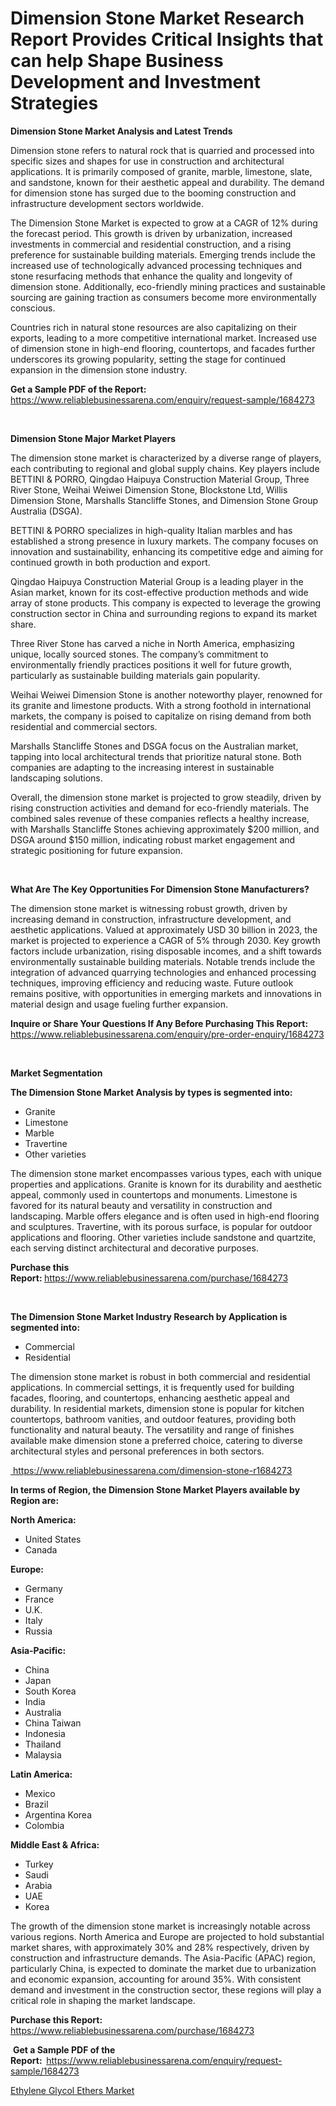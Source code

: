 <p><h1>Dimension Stone Market Research Report Provides Critical Insights that can help Shape Business Development and Investment Strategies</h1></p><p><strong>Dimension Stone Market Analysis and Latest Trends</strong></p>
<p><p>Dimension stone refers to natural rock that is quarried and processed into specific sizes and shapes for use in construction and architectural applications. It is primarily composed of granite, marble, limestone, slate, and sandstone, known for their aesthetic appeal and durability. The demand for dimension stone has surged due to the booming construction and infrastructure development sectors worldwide.</p><p>The Dimension Stone Market is expected to grow at a CAGR of 12% during the forecast period. This growth is driven by urbanization, increased investments in commercial and residential construction, and a rising preference for sustainable building materials. Emerging trends include the increased use of technologically advanced processing techniques and stone resurfacing methods that enhance the quality and longevity of dimension stone. Additionally, eco-friendly mining practices and sustainable sourcing are gaining traction as consumers become more environmentally conscious.</p><p>Countries rich in natural stone resources are also capitalizing on their exports, leading to a more competitive international market. Increased use of dimension stone in high-end flooring, countertops, and facades further underscores its growing popularity, setting the stage for continued expansion in the dimension stone industry.</p></p>
<p><strong>Get a Sample PDF of the Report:&nbsp;</strong> <a href="https://www.reliablebusinessarena.com/enquiry/request-sample/1684273?utm_campaign=2185&utm_medium=2&utm_source=Github&utm_content=ia&utm_term=01042025&utm_id=dimension-stone">https://www.reliablebusinessarena.com/enquiry/request-sample/1684273</a></p>
<p>&nbsp;</p>
<p><strong>Dimension Stone Major Market Players</strong></p>
<p><p>The dimension stone market is characterized by a diverse range of players, each contributing to regional and global supply chains. Key players include BETTINI & PORRO, Qingdao Haipuya Construction Material Group, Three River Stone, Weihai Weiwei Dimension Stone, Blockstone Ltd, Willis Dimension Stone, Marshalls Stancliffe Stones, and Dimension Stone Group Australia (DSGA).</p><p>BETTINI & PORRO specializes in high-quality Italian marbles and has established a strong presence in luxury markets. The company focuses on innovation and sustainability, enhancing its competitive edge and aiming for continued growth in both production and export.</p><p>Qingdao Haipuya Construction Material Group is a leading player in the Asian market, known for its cost-effective production methods and wide array of stone products. This company is expected to leverage the growing construction sector in China and surrounding regions to expand its market share.</p><p>Three River Stone has carved a niche in North America, emphasizing unique, locally sourced stones. The company’s commitment to environmentally friendly practices positions it well for future growth, particularly as sustainable building materials gain popularity.</p><p>Weihai Weiwei Dimension Stone is another noteworthy player, renowned for its granite and limestone products. With a strong foothold in international markets, the company is poised to capitalize on rising demand from both residential and commercial sectors.</p><p>Marshalls Stancliffe Stones and DSGA focus on the Australian market, tapping into local architectural trends that prioritize natural stone. Both companies are adapting to the increasing interest in sustainable landscaping solutions.</p><p>Overall, the dimension stone market is projected to grow steadily, driven by rising construction activities and demand for eco-friendly materials. The combined sales revenue of these companies reflects a healthy increase, with Marshalls Stancliffe Stones achieving approximately $200 million, and DSGA around $150 million, indicating robust market engagement and strategic positioning for future expansion.</p></p>
<p>&nbsp;</p>
<p><strong>What Are The Key Opportunities For Dimension Stone Manufacturers?</strong></p>
<p><p>The dimension stone market is witnessing robust growth, driven by increasing demand in construction, infrastructure development, and aesthetic applications. Valued at approximately USD 30 billion in 2023, the market is projected to experience a CAGR of 5% through 2030. Key growth factors include urbanization, rising disposable incomes, and a shift towards environmentally sustainable building materials. Notable trends include the integration of advanced quarrying technologies and enhanced processing techniques, improving efficiency and reducing waste. Future outlook remains positive, with opportunities in emerging markets and innovations in material design and usage fueling further expansion.</p></p>
<p><strong>Inquire or Share Your Questions If Any Before Purchasing This Report:</strong> <a href="https://www.reliablebusinessarena.com/enquiry/pre-order-enquiry/1684273?utm_campaign=2185&utm_medium=2&utm_source=Github&utm_content=ia&utm_term=01042025&utm_id=dimension-stone">https://www.reliablebusinessarena.com/enquiry/pre-order-enquiry/1684273</a></p>
<p>&nbsp;</p>
<p><strong>Market Segmentation</strong></p>
<p><strong>The Dimension Stone Market Analysis by types is segmented into:</strong></p>
<p><ul><li>Granite</li><li>Limestone</li><li>Marble</li><li>Travertine</li><li>Other varieties</li></ul></p>
<p><p>The dimension stone market encompasses various types, each with unique properties and applications. Granite is known for its durability and aesthetic appeal, commonly used in countertops and monuments. Limestone is favored for its natural beauty and versatility in construction and landscaping. Marble offers elegance and is often used in high-end flooring and sculptures. Travertine, with its porous surface, is popular for outdoor applications and flooring. Other varieties include sandstone and quartzite, each serving distinct architectural and decorative purposes.</p></p>
<p><strong>Purchase this Report:&nbsp;</strong><a href="https://www.reliablebusinessarena.com/purchase/1684273?utm_campaign=2185&utm_medium=2&utm_source=Github&utm_content=ia&utm_term=01042025&utm_id=dimension-stone">https://www.reliablebusinessarena.com/purchase/1684273</a></p>
<p>&nbsp;</p>
<p><strong>The Dimension Stone Market Industry Research by Application is segmented into:</strong></p>
<p><ul><li>Commercial</li><li>Residential</li></ul></p>
<p><p>The dimension stone market is robust in both commercial and residential applications. In commercial settings, it is frequently used for building facades, flooring, and countertops, enhancing aesthetic appeal and durability. In residential markets, dimension stone is popular for kitchen countertops, bathroom vanities, and outdoor features, providing both functionality and natural beauty. The versatility and range of finishes available make dimension stone a preferred choice, catering to diverse architectural styles and personal preferences in both sectors.</p></p>
<p><a href="https://www.reliablebusinessarena.com/dimension-stone-r1684273?utm_campaign=2185&utm_medium=2&utm_source=Github&utm_content=ia&utm_term=01042025&utm_id=dimension-stone">&nbsp;https://www.reliablebusinessarena.com/dimension-stone-r1684273</a></p>
<p><strong>In terms of Region, the Dimension Stone Market Players available by Region are:</strong></p>
<p>
    <p> <strong> North America: </strong>
        <ul>
            <li>United States</li>
            <li>Canada</li>
        </ul>
        </p> 
    <p> <strong> Europe: </strong>
        <ul>
            <li>Germany</li>
            <li>France</li>
            <li>U.K.</li>
            <li>Italy</li>
            <li>Russia</li>
        </ul>
        </p> 
    <p> <strong> Asia-Pacific: </strong>
        <ul>
            <li>China</li>
            <li>Japan</li>
            <li>South Korea</li>
            <li>India</li>
            <li>Australia</li>
            <li>China Taiwan</li>
            <li>Indonesia</li>
            <li>Thailand</li>
            <li>Malaysia</li>
        </ul>
        </p> 
    <p> <strong> Latin America: </strong>
        <ul>
            <li>Mexico</li>
            <li>Brazil</li>
            <li>Argentina Korea</li>
            <li>Colombia</li>
        </ul>
        </p> 
    <p> <strong> Middle East & Africa: </strong>
        <ul>
            <li>Turkey</li>
            <li>Saudi</li>
            <li>Arabia</li>
            <li>UAE</li>
            <li>Korea</li>
        </ul>
    </p>
    </p>
<p><p>The growth of the dimension stone market is increasingly notable across various regions. North America and Europe are projected to hold substantial market shares, with approximately 30% and 28% respectively, driven by construction and infrastructure demands. The Asia-Pacific (APAC) region, particularly China, is expected to dominate the market due to urbanization and economic expansion, accounting for around 35%. With consistent demand and investment in the construction sector, these regions will play a critical role in shaping the market landscape.</p></p>
<p><strong>Purchase this Report: </strong><a href="https://www.reliablebusinessarena.com/purchase/1684273?utm_campaign=2185&utm_medium=2&utm_source=Github&utm_content=ia&utm_term=01042025&utm_id=dimension-stone">https://www.reliablebusinessarena.com/purchase/1684273</a></p>
<p>&nbsp;<strong>Get a Sample PDF of the Report:&nbsp;&nbsp;</strong><a href="https://www.reliablebusinessarena.com/enquiry/request-sample/1684273?utm_campaign=2185&utm_medium=2&utm_source=Github&utm_content=ia&utm_term=01042025&utm_id=dimension-stone">https://www.reliablebusinessarena.com/enquiry/request-sample/1684273</a></p>
<p><strong></strong></p>
<p><p><a href="https://github.com/luckyshygirl/Market-Research-Report-List-7/blob/main/ethylene-glycol-ethers-market.md?utm_campaign=2185&utm_medium=2&utm_source=Github&utm_content=ia&utm_term=01042025&utm_id=dimension-stone">Ethylene Glycol Ethers Market</a></p></p>